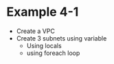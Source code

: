 # Example 4-1
* Create a VPC
* Create 3 subnets using variable
    * Using locals
    * using foreach loop
